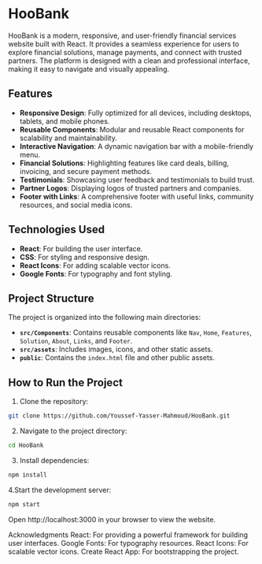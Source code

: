 # HooBank

HooBank is a modern, responsive, and user-friendly financial services website built with React. It provides a seamless experience for users to explore financial solutions, manage payments, and connect with trusted partners. The platform is designed with a clean and professional interface, making it easy to navigate and visually appealing.

## Features

- **Responsive Design**: Fully optimized for all devices, including desktops, tablets, and mobile phones.
- **Reusable Components**: Modular and reusable React components for scalability and maintainability.
- **Interactive Navigation**: A dynamic navigation bar with a mobile-friendly menu.
- **Financial Solutions**: Highlighting features like card deals, billing, invoicing, and secure payment methods.
- **Testimonials**: Showcasing user feedback and testimonials to build trust.
- **Partner Logos**: Displaying logos of trusted partners and companies.
- **Footer with Links**: A comprehensive footer with useful links, community resources, and social media icons.

## Technologies Used

- **React**: For building the user interface.
- **CSS**: For styling and responsive design.
- **React Icons**: For adding scalable vector icons.
- **Google Fonts**: For typography and font styling.

## Project Structure

The project is organized into the following main directories:

- **`src/Components`**: Contains reusable components like `Nav`, `Home`, `Features`, `Solution`, `About`, `Links`, and `Footer`.
- **`src/assets`**: Includes images, icons, and other static assets.
- **`public`**: Contains the `index.html` file and other public assets.

## How to Run the Project

1. Clone the repository:

```bash
git clone https://github.com/Youssef-Yasser-Mahmoud/HooBank.git
```

2. Navigate to the project directory:

```bash
cd HooBank
```

3. Install dependencies:

```bash
npm install
```

4.Start the development server:

```bash
npm start
```

Open http://localhost:3000 in your browser to view the website.

Acknowledgments
React: For providing a powerful framework for building user interfaces.
Google Fonts: For typography resources.
React Icons: For scalable vector icons.
Create React App: For bootstrapping the project.

